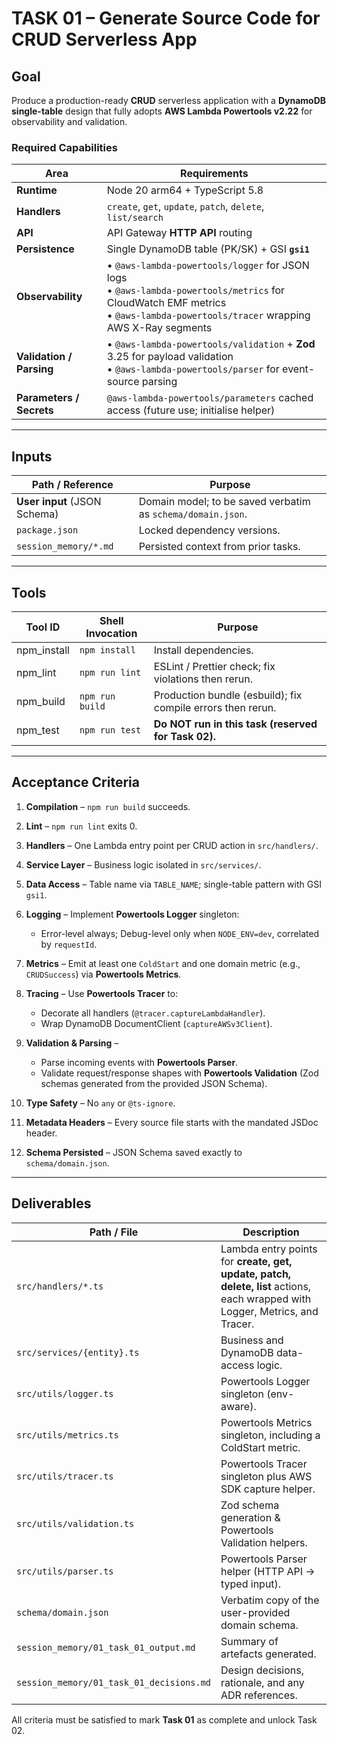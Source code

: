 # TASK 01 – Generate Source Code for CRUD Serverless App 

## Goal

Produce a production-ready **CRUD** serverless application with a **DynamoDB single-table** design that fully adopts **AWS Lambda Powertools v2.22** for observability and validation.

### Required Capabilities

| Area                     | Requirements                                                                                                                                                                      |
|--------------------------|-----------------------------------------------------------------------------------------------------------------------------------------------------------------------------------|
| **Runtime**              | Node 20 arm64 + TypeScript 5.8                                                                                                                                                    |
| **Handlers**             | `create`, `get`, `update`, `patch`, `delete`, `list/search`                                                                                                                       |
| **API**                  | API Gateway **HTTP API** routing                                                                                                                                                  |
| **Persistence**          | Single DynamoDB table (PK/SK) + GSI **`gsi1`**                                                                                                                                    |
| **Observability**        | • `@aws-lambda-powertools/logger` for JSON logs<br>• `@aws-lambda-powertools/metrics` for CloudWatch EMF metrics<br>• `@aws-lambda-powertools/tracer` wrapping AWS X-Ray segments |
| **Validation / Parsing** | • `@aws-lambda-powertools/validation` + **Zod** 3.25 for payload validation<br>• `@aws-lambda-powertools/parser` for event-source parsing                                         |
| **Parameters / Secrets** | `@aws-lambda-powertools/parameters` cached access (future use; initialise helper)                                                                                                 |

---

## Inputs

| Path / Reference             | Purpose                                                     |
| ---------------------------- | ----------------------------------------------------------- |
| **User input** (JSON Schema) | Domain model; to be saved verbatim as `schema/domain.json`. |
| `package.json`               | Locked dependency versions.                                 |
| `session_memory/*.md`        | Persisted context from prior tasks.                         |

---

## Tools

| Tool ID      | Shell Invocation | Purpose                                                     |
| ------------ | ---------------- | ----------------------------------------------------------- |
| npm\_install | `npm install`    | Install dependencies.                                       |
| npm\_lint    | `npm run lint`   | ESLint / Prettier check; fix violations then rerun.         |
| npm\_build   | `npm run build`  | Production bundle (esbuild); fix compile errors then rerun. |
| npm\_test    | `npm run test`   | **Do NOT run in this task (reserved for Task 02).**         |

---

## Acceptance Criteria

1. **Compilation** – `npm run build` succeeds.
2. **Lint** – `npm run lint` exits 0.
3. **Handlers** – One Lambda entry point per CRUD action in `src/handlers/`.
4. **Service Layer** – Business logic isolated in `src/services/`.
5. **Data Access** – Table name via `TABLE_NAME`; single-table pattern with GSI `gsi1`.
6. **Logging** – Implement **Powertools Logger** singleton:

    * Error-level always; Debug-level only when `NODE_ENV=dev`, correlated by `requestId`.
7. **Metrics** – Emit at least one `ColdStart` and one domain metric (e.g., `CRUDSuccess`) via **Powertools Metrics**.
8. **Tracing** – Use **Powertools Tracer** to:

    * Decorate all handlers (`@tracer.captureLambdaHandler`).
    * Wrap DynamoDB DocumentClient (`captureAWSv3Client`).
9. **Validation & Parsing** –

    * Parse incoming events with **Powertools Parser**.
    * Validate request/response shapes with **Powertools Validation** (Zod schemas generated from the provided JSON Schema).
10. **Type Safety** – No `any` or `@ts-ignore`.
11. **Metadata Headers** – Every source file starts with the mandated JSDoc header.
12. **Schema Persisted** – JSON Schema saved exactly to `schema/domain.json`.

---

## Deliverables

| Path / File                              | Description                                                                                                                  |
| ---------------------------------------- | ---------------------------------------------------------------------------------------------------------------------------- |
| `src/handlers/*.ts`                      | Lambda entry points for **create, get, update, patch, delete, list** actions, each wrapped with Logger, Metrics, and Tracer. |
| `src/services/{entity}.ts`               | Business and DynamoDB data-access logic.                                                                                     |
| `src/utils/logger.ts`                    | Powertools Logger singleton (env-aware).                                                                                     |
| `src/utils/metrics.ts`                   | Powertools Metrics singleton, including a ColdStart metric.                                                                  |
| `src/utils/tracer.ts`                    | Powertools Tracer singleton plus AWS SDK capture helper.                                                                     |
| `src/utils/validation.ts`                | Zod schema generation & Powertools Validation helpers.                                                                       |
| `src/utils/parser.ts`                    | Powertools Parser helper (HTTP API → typed input).                                                                           |
| `schema/domain.json`                     | Verbatim copy of the user-provided domain schema.                                                                            |
| `session_memory/01_task_01_output.md`    | Summary of artefacts generated.                                                                                              |
| `session_memory/01_task_01_decisions.md` | Design decisions, rationale, and any ADR references.                                                                         |

All criteria must be satisfied to mark **Task 01** as complete and unlock Task 02.
